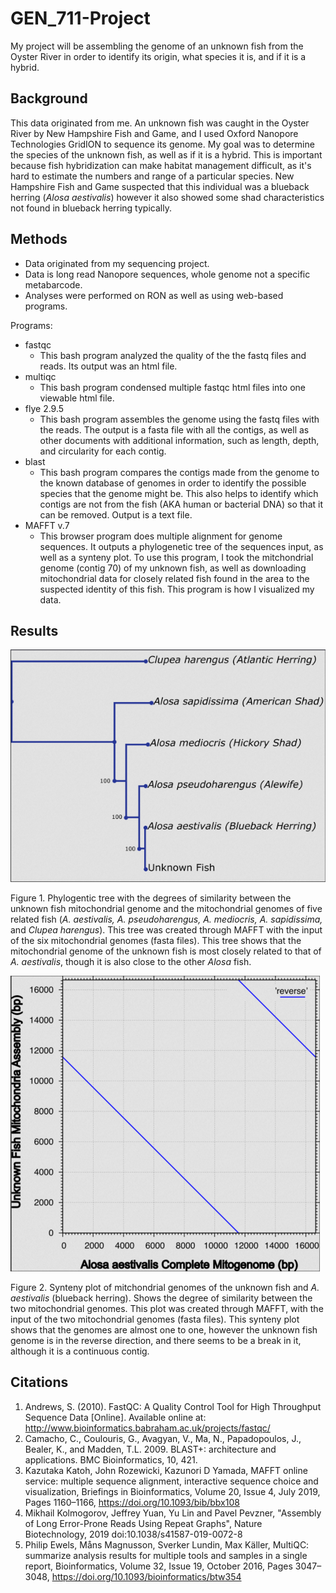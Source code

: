 # GEN_711-Project

My project will be assembling the genome of an unknown fish from the Oyster River in order to identify its origin, what species it is, and if it is a hybrid.

## Background

This data originated from me. An unknown fish was caught in the Oyster River by New Hampshire Fish and Game, and I used Oxford Nanopore Technologies GridION to sequence its genome. My goal was to determine the species of the unknown fish, as well as if it is a hybrid. This is important because fish hybridization can make habitat management difficult, as it's hard to estimate the numbers and range of a particular species. New Hampshire Fish and Game suspected that this individual was a blueback herring (_Alosa aestivalis_) however it also showed some shad characteristics not found in blueback herring typically.

## Methods

* Data originated from my sequencing project.
* Data is long read Nanopore sequences, whole genome not a specific metabarcode.
* Analyses were performed on RON as well as using web-based programs.

Programs:
* fastqc
  * This bash program analyzed the quality of the the fastq files and reads. Its output was an html file.
* multiqc
  * This bash program condensed multiple fastqc html files into one viewable html file.
* flye 2.9.5
  * This bash program assembles the genome using the fastq files with the reads. The output is a fasta file with all the contigs, as well as other documents with additional information, such as length, depth, and circularity for each contig.
* blast
  * This bash program compares the contigs made from the genome to the known database of genomes in order to identify the possible species that the genome might be. This also helps to identify which contigs are not from the fish (AKA human or bacterial DNA) so that it can be removed. Output is a text file.
* MAFFT v.7
  * This browser program does multiple alignment for genome sequences. It outputs a phylogenetic tree of the sequences input, as well as a synteny plot. To use this program, I took the mitchondrial genome (contig 70) of my unknown fish, as well as downloading mitochondrial data for closely related fish found in the area to the suspected identity of this fish. This program is how I visualized my data.

## Results

![phylogeny](figures/mf-phylogeny-small.png)

Figure 1. Phylogentic tree with the degrees of similarity between the unknown fish mitochondrial genome and the mitochondrial genomes of five related fish (_A. aestivalis, A. pseudoharengus, A. mediocris, A. sapidissima,_ and _Clupea harengus_). This tree was created through MAFFT with the input of the six mitochondrial genomes (fasta files). This tree shows that the mitochondrial genome of the unknown fish is most closely related to that of _A. aestivalis_, though it is also close to the other _Alosa_ fish.


![synteny](figures/mf-synteny-small.png) 

Figure 2. Synteny plot of mitchondrial genomes of the unknown fish and _A. aestivalis_ (blueback herring). Shows the degree of similarity between the two mitochondrial genomes. This plot was created through MAFFT, with the input of the two mitochondrial genomes (fasta files). This synteny plot shows that the genomes are almost one to one, however the unknown fish genome is in the reverse direction, and there seems to be a break in it, although it is a continuous contig.

## Citations

1. Andrews, S. (2010). FastQC:  A Quality Control Tool for High Throughput Sequence Data [Online]. Available online at: http://www.bioinformatics.babraham.ac.uk/projects/fastqc/
2. Camacho, C., Coulouris, G., Avagyan, V., Ma, N., Papadopoulos, J., Bealer, K., and Madden, T.L. 2009. BLAST+: architecture and applications. BMC Bioinformatics, 10, 421.
3. Kazutaka Katoh, John Rozewicki, Kazunori D Yamada, MAFFT online service: multiple sequence alignment, interactive sequence choice and visualization, Briefings in Bioinformatics, Volume 20, Issue 4, July 2019, Pages 1160–1166, https://doi.org/10.1093/bib/bbx108 
4. Mikhail Kolmogorov, Jeffrey Yuan, Yu Lin and Pavel Pevzner, "Assembly of Long Error-Prone Reads Using Repeat Graphs", Nature Biotechnology, 2019 doi:10.1038/s41587-019-0072-8
5. Philip Ewels, Måns Magnusson, Sverker Lundin, Max Käller, MultiQC: summarize analysis results for multiple tools and samples in a single report, Bioinformatics, Volume 32, Issue 19, October 2016, Pages 3047–3048, https://doi.org/10.1093/bioinformatics/btw354 
